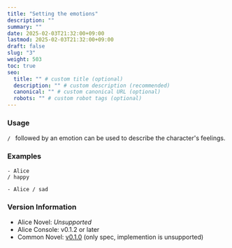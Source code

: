 ```yaml
---
title: "Setting the emotions"
description: ""
summary: ""
date: 2025-02-03T21:32:00+09:00
lastmod: 2025-02-03T21:32:00+09:00
draft: false
slug: "3"
weight: 503
toc: true
seo:
  title: "" # custom title (optional)
  description: "" # custom description (recommended)
  canonical: "" # custom canonical URL (optional)
  robots: "" # custom robot tags (optional)
---
```


### Usage

`/ ` followed by an emotion can be used to describe the character's feelings.

### Examples

```anov
- Alice
/ happy
```

```anov
- Alice / sad
```

### Version Information

- Alice Novel: *Unsupported*
- Alice Console: v0.1.2 or later
- Common Novel: [v0.1.0](https://github.com/AliceNovel/CommonNovel/blob/v0.1.0/docs/v0.1.x/v0.1.0.md#43-character-image--emotion) (only spec, implemention is unsupported)
